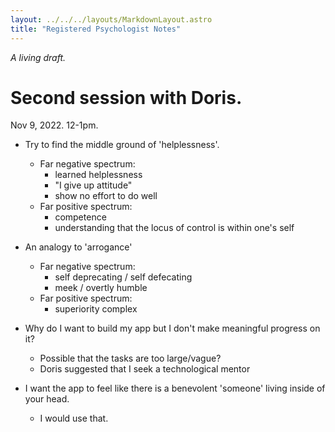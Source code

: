 ```yaml
---
layout: ../../../layouts/MarkdownLayout.astro
title: "Registered Psychologist Notes"
---
```


*A living draft.*

# Second session with Doris.

Nov 9, 2022. 12-1pm.

- Try to find the middle ground of 'helplessness'.
    - Far negative spectrum:
        - learned helplessness
        - "I give up attitude"
        - show no effort to do well
    - Far positive spectrum:
        - competence
        - understanding that the locus of control is within one's self
- An analogy to 'arrogance'
    - Far negative spectrum:
        - self deprecating / self defecating
        - meek / overtly humble
    - Far positive spectrum:
        - superiority complex

- Why do I want to build my app but I don't make meaningful progress on it?
    - Possible that the tasks are too large/vague?
    - Doris suggested that I seek a technological mentor

- I want the app to feel like there is a benevolent 'someone' living inside of your head.
    - I would use that.
